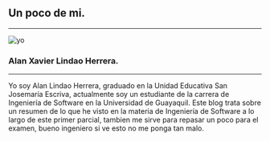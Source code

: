 
## Un poco de mi.
---
![yo](https://github.com/xlindao/xlindao.github.io2/blob/master/ss.jpg?raw=true)  
### Alan Xavier Lindao Herrera.
---
Yo soy Alan Lindao Herrera, graduado en la Unidad Educativa San Josemaría Escriva,
actualmente soy un estudiante de la carrera de Ingeniería de Software en la Universidad 
de Guayaquil.
Este blog trata sobre un resumen de lo que he visto en la materia de Ingeniería de Software
a lo largo de este primer parcial, tambien me sirve para repasar un poco para el examen, bueno 
ingeniero si ve esto no me ponga tan malo.
